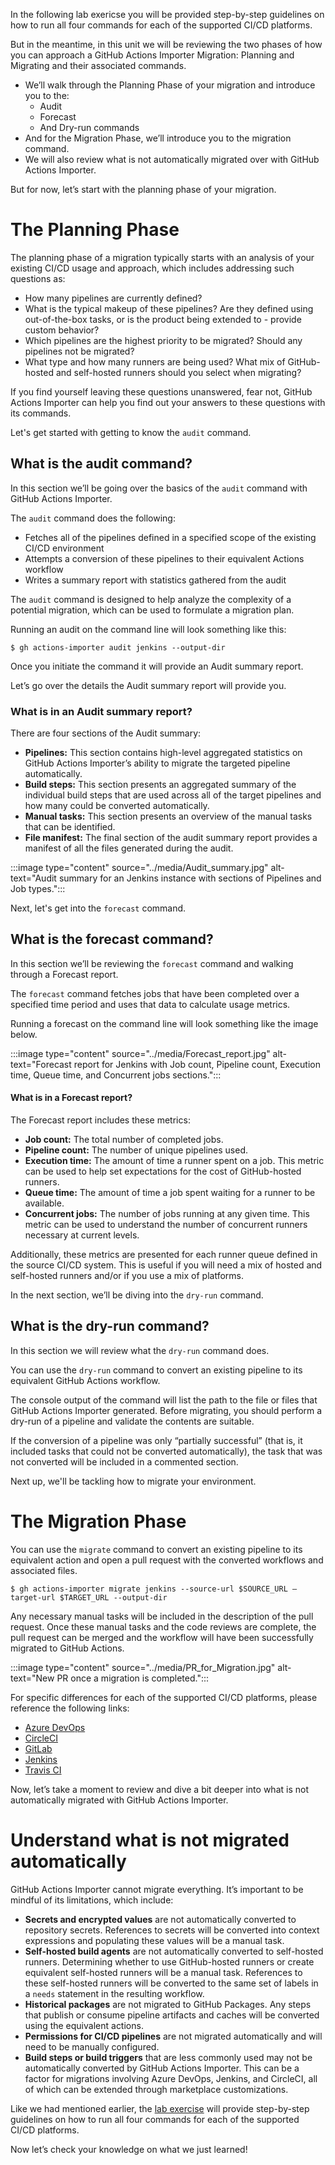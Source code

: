 In the following lab exericse you will be provided step-by-step guidelines on how to run all four commands for each of the supported CI/CD platforms. 

But in the meantime, in this unit we will be reviewing the two phases of how you can approach a GitHub Actions Importer Migration: Planning and Migrating and their associated commands.

- We’ll walk through the Planning Phase of your migration and introduce you to the:
  - Audit
  - Forecast
  - And Dry-run commands
- And for the Migration Phase, we’ll introduce you to the migration command.
- We will also review what is not automatically migrated over with GitHub Actions Importer. 

But for now, let’s start with the planning phase of your migration.

# The Planning Phase

The planning phase of a migration typically starts with an analysis of your existing CI/CD usage and approach, which includes addressing such questions as:

- How many pipelines are currently defined?
- What is the typical makeup of these pipelines? Are they defined using out-of-the-box tasks, or is the product being extended to - provide custom behavior?
- Which pipelines are the highest priority to be migrated? Should any pipelines not be migrated?
- What type and how many runners are being used? What mix of GitHub-hosted and self-hosted runners should you select when migrating?

If you find yourself leaving these questions unanswered, fear not, GitHub Actions Importer can help you find out your answers to these questions with its commands. 


Let's get started with getting to know the ```audit``` command. 

## What is the audit command?
In this section we’ll be going over the basics of the ```audit``` command with GitHub Actions Importer.

The ```audit``` command does the following: 
- Fetches all of the pipelines defined in a specified scope of the existing CI/CD environment
- Attempts a conversion of these pipelines to their equivalent Actions workflow 
- Writes a summary report with statistics gathered from the audit 

The ```audit``` command is designed to help analyze the complexity of a potential migration, which can be used to formulate a migration plan. 

Running an audit on the command line will look something like this:
```
$ gh actions-importer audit jenkins --output-dir 
```

Once you initiate the command it will provide an Audit summary report.

Let’s go over the details the Audit summary report will provide you. 

### What is in an Audit summary report?

There are four sections of the Audit summary: 

- **Pipelines:** This section contains high-level aggregated statistics on GitHub Actions Importer’s ability to migrate the targeted pipeline automatically.
- **Build steps:** This section presents an aggregated summary of the individual build steps that are used across all of the target pipelines and how many could be converted automatically.
- **Manual tasks:** This section presents an overview of the manual tasks that can be identified.
- **File manifest:** The final section of the audit summary report provides a manifest of all the files generated during the audit. 

:::image type="content" source="../media/Audit_summary.jpg" alt-text="Audit summary for an Jenkins instance with sections of Pipelines and Job types.":::

Next, let's get into the ```forecast``` command. 

## What is the forecast command?

In this section we’ll be reviewing the ```forecast``` command and walking through a Forecast report. 

The ```forecast``` command fetches jobs that have been completed over a specified time period and uses that data to calculate usage metrics.

Running a forecast on the command line will look something like the image below. 

:::image type="content" source="../media/Forecast_report.jpg" alt-text="Forecast report for Jenkins with Job count, Pipeline count, Execution time, Queue time, and Concurrent jobs sections.":::


#### What is in a Forecast report?

The Forecast report includes these metrics:

- **Job count:** The total number of completed jobs.
- **Pipeline count:** The number of unique pipelines used.
- **Execution time:** The amount of time a runner spent on a job. This metric can be used to help set expectations for the cost of GitHub-hosted runners.
- **Queue time:** The amount of time a job spent waiting for a runner to be available.
- **Concurrent jobs:** The number of jobs running at any given time. This metric can be used to understand the number of concurrent runners necessary at current levels.

Additionally, these metrics are presented for each runner queue defined in the source CI/CD system. This is useful if you will need a mix of hosted and self-hosted runners and/or if you use a mix of platforms.

In the next section, we’ll be diving into the ```dry-run``` command. 

## What is the dry-run command?

In this section we will review what the ```dry-run``` command does. 

You can use the ```dry-run``` command to convert an existing pipeline to its equivalent GitHub Actions workflow. 

The console output of the command will list the path to the file or files that GitHub Actions Importer generated. Before migrating, you should perform a dry-run of a pipeline and validate the contents are suitable.

If the conversion of a pipeline was only “partially successful” (that is, it included tasks that could not be converted automatically), the task that was not converted will be included in a commented section.

Next up, we'll be tackling how to migrate your environment. 

# The Migration Phase

You can use the ```migrate``` command to convert an existing pipeline to its equivalent action and open a pull request with the converted workflows and associated files.

```
$ gh actions-importer migrate jenkins --source-url $SOURCE_URL –target-url $TARGET_URL --output-dir 
```

Any necessary manual tasks will be included in the description of the pull request. Once these manual tasks and the code reviews are complete, the pull request can be merged and the workflow will have been successfully migrated to GitHub Actions.

:::image type="content" source="../media/PR_for_Migration.jpg" alt-text="New PR once a migration is completed.":::

For specific differences for each of the supported CI/CD platforms, please reference the following links:

- [Azure DevOps](https://docs.github.com/en/actions/migrating-to-github-actions/migrating-from-azure-pipelines-to-github-actions)
- [CircleCI](https://docs.github.com/en/actions/migrating-to-github-actions/migrating-from-circleci-to-github-actions)
- [GitLab](https://docs.github.com/en/actions/migrating-to-github-actions/migrating-from-gitlab-cicd-to-github-actions)
- [Jenkins](https://docs.github.com/en/actions/migrating-to-github-actions/migrating-from-jenkins-to-github-actions)
- [Travis CI](https://docs.github.com/en/actions/migrating-to-github-actions/migrating-from-travis-ci-to-github-actions)

Now, let’s take a moment to review and dive a bit deeper into what is not automatically migrated with GitHub Actions Importer. 

# Understand what is not migrated automatically

GitHub Actions Importer cannot migrate everything. It’s important to be mindful of its limitations, which include:

- **Secrets and encrypted values** are not automatically converted to repository secrets. References to secrets will be converted into context expressions and populating these values will be a manual task.
- **Self-hosted build agents** are not automatically converted to self-hosted runners. Determining whether to use GitHub-hosted runners or create equivalent self-hosted runners will be a manual task. References to these self-hosted runners will be converted to the same set of labels in a ```needs``` statement in the resulting workflow.
- **Historical packages** are not migrated to GitHub Packages. Any steps that publish or consume pipeline artifacts and caches will be converted using the equivalent actions.
- **Permissions for CI/CD pipelines** are not migrated automatically and will need to be manually configured.
- **Build steps or build triggers** that are less commonly used may not be automatically converted by GitHub Actions Importer. This can be a factor for migrations involving Azure DevOps, Jenkins, and CircleCI, all of which can be extended through marketplace customizations.


Like we had mentioned earlier, the [lab exercise](https://github.com/actions/importer-labs) will provide step-by-step guidelines on how to run all four commands for each of the supported CI/CD platforms. 

Now let’s check your knowledge on what we just learned!



